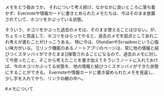 メモをどう扱おうか。
それについて考え続け、なかなかに良いところに落ち着かず、Evernoteや情報カードに書きとめられたメモたちは、今はそのまま放置されていて、ホコリをかぶっている状態。

そういう、ホコリをかぶった過去のメモは、そのまま使えることは少ない。が、ちょろっと見返して、ホコリをはらってやると、過去のメモを起点としてあれこれ考えが進むことがけっこうある。
特に今は、ObsidianやScrapboxという心強い味方がいる。
[[リンク機能のあるノートアプリのページは、常に他の情報と結びつくスタンバイができたまま]]保管されることになるので、過去のメモに対して今思ったこと、そこから考えたことを書き加えてそういうノートに入れておけば、今のホコリかぶってる状態を、他の情報と結びつくスタンバイができた状態にすることができる。
Evernoteや情報カードに書き留められたメモを見返し、少し手を入れてやり、リンクの網の中へ。

#メモについて 